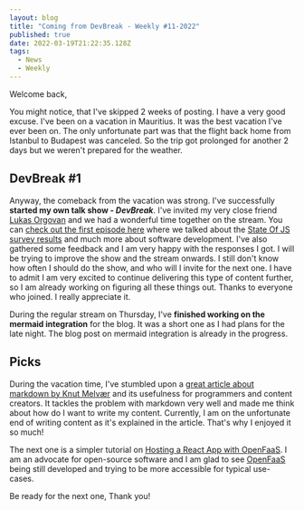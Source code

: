 ```yaml
---
layout: blog
title: "Coming from DevBreak - Weekly #11-2022"
published: true
date: 2022-03-19T21:22:35.128Z
tags:
  - News
  - Weekly
---
```

Welcome back,

You might notice, that I've skipped 2 weeks of posting. I have a very good excuse. I've been on a vacation in Mauritius. It was the best vacation I've ever been on. The only unfortunate part was that the flight back home from Istanbul to Budapest was canceled. So the trip got prolonged for another 2 days but we weren't prepared for the weather.

## DevBreak #1

Anyway, the comeback from the vacation was strong. I've successfully **started my own talk show - _DevBreak_**. I've invited my very close friend [Lukas Orgovan](https://twitter.com/lukasorgovan) and we had a wonderful time together on the stream. You can [check out the first episode here](https://www.twitch.tv/videos/1427225407) where we talked about the [State Of JS survey results](https://2021.stateofjs.com/en-US/) and much more about software development. I've also gathered some feedback and I am very happy with the responses I got. I will be trying to improve the show and the stream onwards.
I still don't know how often I should do the show, and who will I invite for the next one. I have to admit I am very excited to continue delivering this type of content further, so I am already working on figuring all these things out. Thanks to everyone who joined. I really appreciate it.

During the regular stream on Thursday, I've **finished working on the mermaid integration** for the blog. It was a short one as I had plans for the late night. The blog post on mermaid integration is already in the progress.

## Picks

During the vacation time, I've stumbled upon a [great article about markdown by Knut Melvær](https://www.smashingmagazine.com/2022/02/thoughts-on-markdown/) and its usefulness for programmers and content creators. It tackles the problem with markdown very well and made me think about how do I want to write my content. Currently, I am on the unfortunate end of writing content as it's explained in the article. That's why I enjoyed it so much!

The next one is a simpler tutorial on [Hosting a React App with OpenFaaS](https://www.openfaas.com/blog/react-app/). I am an advocate for open-source software and I am glad to see [OpenFaaS](https://www.openfaas.com) being still developed and trying to be more accessible for typical use-cases.

Be ready for the next one, Thank you!